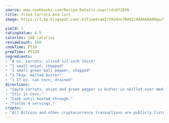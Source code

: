 ```yaml
---
source: www.cookbooks.com/Recipe-Details.aspx?id=971699
title: Fried Carrots And Corn
image: https://1.bp.blogspot.com/-mJIjop4samI/YA2HxoJRmOI/AAAAAAAABgw/9Q6cN5purxQQ0M3111-VxRXtHYk4x987wCLcBGAsYHQ/s320/19.png

yield: 1
ratingValue: 4.5
calories: 168 calories
reviewCount: 260
cookTime: PT1H
prepTime: PT32M
ingredients:
- "8 oz. carrots, sliced 1/2 inch thick"
- "1 small onion, chopped"
- "1 small green bell pepper, chopped"
- "3 Tbsp. melted butter"
- "1 17 oz. can corn, drained"
directions:
- "Saute carrots, onion and green pepper in butter in skillet over medium heat until tender."
- "Stir in corn."
- "Cook until heated through."
- "Yields 4 servings."
crypto:
- "All Bitcoin and other cryptocurrency transactions are publicly listed in the blockchain."
---
```

